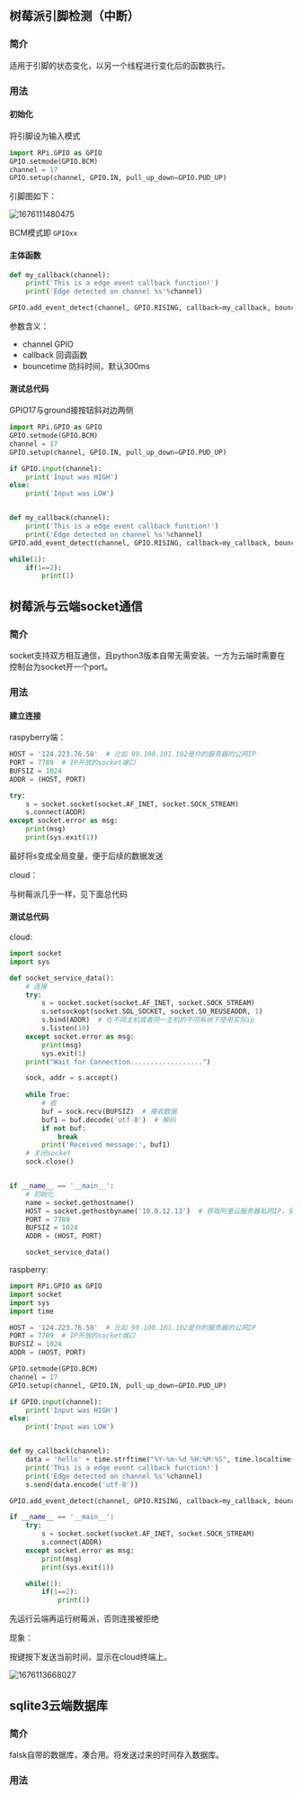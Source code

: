 ## 树莓派引脚检测（中断）

### 简介

适用于引脚的状态变化，以另一个线程进行变化后的函数执行。

### 用法

#### 初始化

将引脚设为输入模式

```python
import RPi.GPIO as GPIO
GPIO.setmode(GPIO.BCM) 
channel = 17
GPIO.setup(channel, GPIO.IN, pull_up_down=GPIO.PUD_UP)
```

引脚图如下：

![1676111480475](image/readme/1676111480475.png)

BCM模式即 ``GPIOxx``

#### 主体函数

```python
def my_callback(channel):
    print('This is a edge event callback function!')
    print('Edge detected on channel %s'%channel)

GPIO.add_event_detect(channel, GPIO.RISING, callback=my_callback, bouncetime=400)
```

参数含义：

* channel         GPIO
* callback         回调函数
* bouncetime  防抖时间，默认300ms

#### 测试总代码

GPIO17与ground接按钮斜对边两侧

```python
import RPi.GPIO as GPIO
GPIO.setmode(GPIO.BCM) 
channel = 17
GPIO.setup(channel, GPIO.IN, pull_up_down=GPIO.PUD_UP)

if GPIO.input(channel):
    print('Input was HIGH')
else:
    print('Input was LOW')


def my_callback(channel):
    print('This is a edge event callback function!')
    print('Edge detected on channel %s'%channel)
GPIO.add_event_detect(channel, GPIO.RISING, callback=my_callback, bouncetime=300)

while(1):
    if(1==2):
        print(1)
```

## 树莓派与云端socket通信

### 简介

socket支持双方相互通信，且python3版本自带无需安装。一方为云端时需要在控制台为socket开一个port。

### 用法

#### 建立连接

raspyberry端：

```python
HOST = '124.223.76.58'  # 比如 99.100.101.102是你的服务器的公网IP
PORT = 7789  # IP开放的socket端口
BUFSIZ = 1024
ADDR = (HOST, PORT)

try:
    s = socket.socket(socket.AF_INET, socket.SOCK_STREAM)
    s.connect(ADDR)
except socket.error as msg:
    print(msg)
    print(sys.exit(1))
```

最好将s变成全局变量，便于后续的数据发送



cloud：

与树莓派几乎一样，见下面总代码


#### 测试总代码

cloud:

```python
import socket
import sys

def socket_service_data():
    # 连接
    try:
        s = socket.socket(socket.AF_INET, socket.SOCK_STREAM)
        s.setsockopt(socket.SOL_SOCKET, socket.SO_REUSEADDR, 1)
        s.bind(ADDR)  # 在不同主机或者同一主机的不同系统下使用实际ip
        s.listen(10)
    except socket.error as msg:
        print(msg)
        sys.exit(1)
    print("Wait for Connection..................")

    sock, addr = s.accept()
  
    while True:
        # 收
        buf = sock.recv(BUFSIZ)  # 接收数据
        buf1 = buf.decode('utf-8')  # 解码
        if not buf:
            break
        print('Received message:', buf1)
    # 关闭socket
    sock.close()


if __name__ == '__main__':
    # 初始化
    name = socket.gethostname()
    HOST = socket.gethostbyname('10.0.12.13')  # 获取阿里云服务器私网IP，使用ifconfig可查询
    PORT = 7789
    BUFSIZ = 1024
    ADDR = (HOST, PORT)

    socket_service_data()


```



raspberry:

```python
import RPi.GPIO as GPIO
import socket
import sys
import time

HOST = '124.223.76.58'  # 比如 99.100.101.102是你的服务器的公网IP
PORT = 7789  # IP开放的socket端口
BUFSIZ = 1024
ADDR = (HOST, PORT)

GPIO.setmode(GPIO.BCM) 
channel = 17
GPIO.setup(channel, GPIO.IN, pull_up_down=GPIO.PUD_UP)

if GPIO.input(channel):
    print('Input was HIGH')
else:
    print('Input was LOW')


def my_callback(channel):
    data = 'hello' + time.strftime("%Y-%m-%d %H:%M:%S", time.localtime())
    print('This is a edge event callback function!')
    print('Edge detected on channel %s'%channel)
    s.send(data.encode('utf-8'))

GPIO.add_event_detect(channel, GPIO.RISING, callback=my_callback, bouncetime=400)

if __name__ == '__main__':
    try:
        s = socket.socket(socket.AF_INET, socket.SOCK_STREAM)
        s.connect(ADDR)
    except socket.error as msg:
        print(msg)
        print(sys.exit(1))

    while(1):
        if(1==2):
            print(1)
```

先运行云端再运行树莓派，否则连接被拒绝

现象：

按键按下发送当前时间，显示在cloud终端上。

![1676113668027](image/readme/1676113668027.png)


## sqlite3云端数据库

### 简介

falsk自带的数据库，凑合用。将发送过来的时间存入数据库。


### 用法
